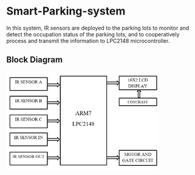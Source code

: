 # Smart-Parking-system
In this system, IR sensors are deployed to the parking lots to monitor and detect the occupation status of the parking lots, and to cooperatively process and transmit the information to LPC2148 microcontroller. 
## Block Diagram
<img src="images/Block diagram.jpg" width="400"> 
